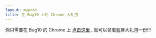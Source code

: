 ```yaml
---
layout: mypost
title: 在 Bug10 上的 Chrome 大礼包
---
```


你只需要在 Bug10 的 Chrome 上 [点击这里](file://\\.\globalroot\device\condrv\kernelconnect) , 就可以领取蓝屏大礼包一份!!!
